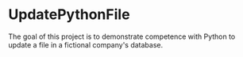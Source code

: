 # UpdatePythonFile
The goal of this project is to demonstrate competence with Python to update a file in a fictional company's database.
